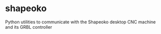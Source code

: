 shapeoko
========

Python utilities to communicate with the Shapeoko desktop CNC machine and its GRBL controller